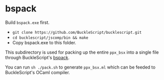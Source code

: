 # bspack

Build `bspack.exe` first.

* `git clone https://github.com/BuckleScript/bucklescript.git`
* `cd bucklescript/jscomp/bin && make`
* Copy bspack.exe to this folder.

This subdirectory is used for packing up the entire `ppx_bsx` into a single file through BuckleScript's [bspack](https://github.com/bloomberg/bucklescript/blob/master/jscomp/core/bspack_main.ml).

You can run `sh ./pack.sh` to generate `ppx_bsx.ml` which can be feeded to BuckleScript's OCaml compiler.
